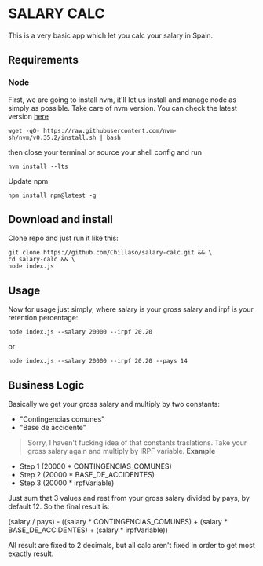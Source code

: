 # SALARY CALC
This is a very basic app which let you calc your salary in Spain.

## Requirements
### Node
First, we are going to install nvm, it'll let us install and manage node as simply as possible. Take care of nvm version. You can check the latest version [here](https://github.com/nvm-sh/nvm)
```shell
wget -qO- https://raw.githubusercontent.com/nvm-sh/nvm/v0.35.2/install.sh | bash
```
then close your terminal or source your shell config and run
```shell
nvm install --lts
```
Update npm
```shell
npm install npm@latest -g
```
## Download and install
Clone repo and just run it like this:
```shell
git clone https://github.com/Chillaso/salary-calc.git && \
cd salary-calc && \
node index.js
```
## Usage
Now for usage just simply, where salary is your gross salary and irpf is your retention percentage:
```shell
node index.js --salary 20000 --irpf 20.20
```
or
```shell
node index.js --salary 20000 --irpf 20.20 --pays 14
```
## Business Logic
Basically we get your gross salary and multiply by two constants:
* "Contingencias comunes"
* "Base de accidente" 
> Sorry, I haven't fucking idea of that constants traslations.
Take your gross salary again and multiply by IRPF variable.
**Example**
* Step 1 (20000 * CONTINGENCIAS_COMUNES)  
* Step 2 (20000 * BASE_DE_ACCIDENTES)
* Step 3 (20000 * irpfVariable)

Just sum that 3 values and rest from your gross salary divided by pays, by default 12. So the final result is:

(salary / pays) - ((salary * CONTINGENCIAS_COMUNES) + (salary * BASE_DE_ACCIDENTES) + (salary * irpfVariable))

All result are fixed to 2 decimals, but all calc aren't fixed in order to get most exactly result.
